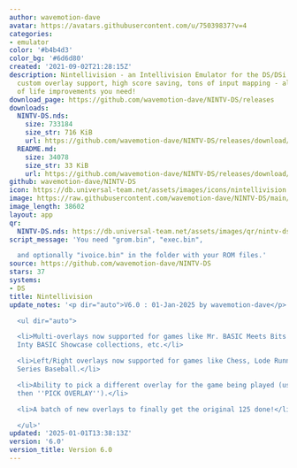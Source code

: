 ```yaml
---
author: wavemotion-dave
avatar: https://avatars.githubusercontent.com/u/75039837?v=4
categories:
- emulator
color: '#b4b4d3'
color_bg: '#6d6d80'
created: '2021-09-02T21:28:15Z'
description: Nintellivision - an Intellivision Emulator for the DS/DSi. High compatibility,
  custom overlay support, high score saving, tons of input mapping - all the quality
  of life improvements you need!
download_page: https://github.com/wavemotion-dave/NINTV-DS/releases
downloads:
  NINTV-DS.nds:
    size: 733184
    size_str: 716 KiB
    url: https://github.com/wavemotion-dave/NINTV-DS/releases/download/6.0/NINTV-DS.nds
  README.md:
    size: 34078
    size_str: 33 KiB
    url: https://github.com/wavemotion-dave/NINTV-DS/releases/download/6.0/README.md
github: wavemotion-dave/NINTV-DS
icon: https://db.universal-team.net/assets/images/icons/nintellivision.png
image: https://raw.githubusercontent.com/wavemotion-dave/NINTV-DS/main/arm9/gfx/bgTop.png
image_length: 38602
layout: app
qr:
  NINTV-DS.nds: https://db.universal-team.net/assets/images/qr/nintv-ds-nds.png
script_message: 'You need "grom.bin", "exec.bin",

  and optionally "ivoice.bin" in the folder with your ROM files.'
source: https://github.com/wavemotion-dave/NINTV-DS
stars: 37
systems:
- DS
title: Nintellivision
update_notes: '<p dir="auto">V6.0 : 01-Jan-2025 by wavemotion-dave</p>

  <ul dir="auto">

  <li>Multi-overlays now supported for games like Mr. BASIC Meets Bits ''n Bytes,
  Inty BASIC Showcase collections, etc.</li>

  <li>Left/Right overlays now supported for games like Chess, Lode Runner or World
  Series Baseball.</li>

  <li>Ability to pick a different overlay for the game being played (use MENU and
  then ''PICK OVERLAY'').</li>

  <li>A batch of new overlays to finally get the original 125 done!</li>

  </ul>'
updated: '2025-01-01T13:38:13Z'
version: '6.0'
version_title: Version 6.0
---
```

